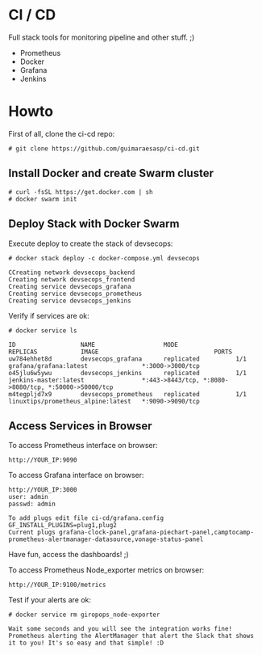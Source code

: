 # CI / CD
Full stack tools for monitoring pipeline and other stuff. ;)
- Prometheus
- Docker
- Grafana
- Jenkins


# Howto
First of all, clone the ci-cd repo:
```
# git clone https://github.com/guimaraesasp/ci-cd.git
```

## Install Docker and create Swarm cluster
```
# curl -fsSL https://get.docker.com | sh
# docker swarm init
```

## Deploy Stack with Docker Swarm

Execute deploy to create the stack of devsecops:
```
# docker stack deploy -c docker-compose.yml devsecops

CCreating network devsecops_backend
Creating network devsecops_frontend
Creating service devsecops_grafana
Creating service devsecops_prometheus
Creating service devsecops_jenkins

```

Verify if services are ok:
```
# docker service ls

ID                  NAME                   MODE                REPLICAS            IMAGE                                PORTS
uw784ehhet8d        devsecops_grafana      replicated          1/1                 grafana/grafana:latest               *:3000->3000/tcp
o45jlu6w5ywu        devsecops_jenkins      replicated          1/1                 jenkins-master:latest                *:443->8443/tcp, *:8080->8080/tcp, *:50000->50000/tcp
m4tegpljd7x9        devsecops_prometheus   replicated          1/1                 linuxtips/prometheus_alpine:latest   *:9090->9090/tcp

```

## Access Services in Browser

To access Prometheus interface on browser:
```
http://YOUR_IP:9090
```

To access Grafana interface on browser:
```
http://YOUR_IP:3000
user: admin
passwd: admin

To add plugs edit file ci-cd/grafana.config
GF_INSTALL_PLUGINS=plug1,plug2
Current plugs grafana-clock-panel,grafana-piechart-panel,camptocamp-prometheus-alertmanager-datasource,vonage-status-panel
```
Have fun, access the dashboards! ;)

To access Prometheus Node_exporter metrics on browser:
```
http://YOUR_IP:9100/metrics
```

Test if your alerts are ok:
```
# docker service rm giropops_node-exporter

Wait some seconds and you will see the integration works fine! Prometheus alerting the AlertManager that alert the Slack that shows it to you! It's so easy and that simple! :D
```


